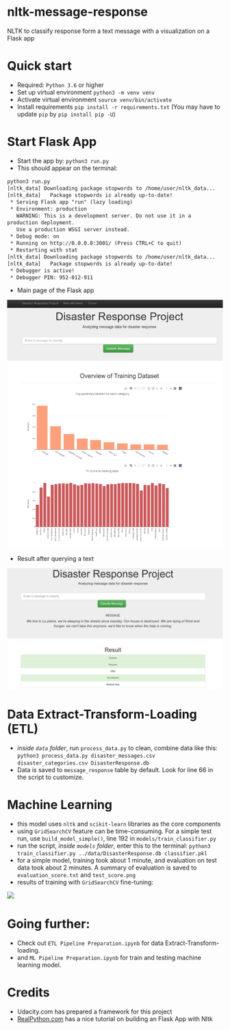 # nltk-message-response
NLTK to classify response form a text message with a visualization on a Flask app

# Quick start
- Required: `Python 3.6` or higher
- Set up virtual environment
`python3 -m venv venv`
- Activate virtual environment
`source venv/bin/activate`
- Install requirements 
`pip install -r requirements.txt`
(You may have to update `pip` by `pip install pip -U`)

# Start Flask App
- Start the app by: `python3 run.py`
- This should appear on the terminal:
```
python3 run.py 
[nltk_data] Downloading package stopwords to /home/user/nltk_data...
[nltk_data]   Package stopwords is already up-to-date!
 * Serving Flask app "run" (lazy loading)
 * Environment: production
   WARNING: This is a development server. Do not use it in a production deployment.
   Use a production WSGI server instead.
 * Debug mode: on
 * Running on http://0.0.0.0:3001/ (Press CTRL+C to quit)
 * Restarting with stat
[nltk_data] Downloading package stopwords to /home/user/nltk_data...
[nltk_data]   Package stopwords is already up-to-date!
 * Debugger is active!
 * Debugger PIN: 952-012-911
```
- Main page of the Flask app
<img src='/img/main_page.png'>

- Result after querying a text
<img src='/img/result.png'>

# Data Extract-Transform-Loading (ETL)
- <em>inside `data` folder</em>, run `process_data.py` to clean, combine data like this:
```python3 process_data.py disaster_messages.csv disaster_categories.csv DisasterResponse.db```
- Data is saved to `message_response` table by default. Look for line 66 in the script to customize.

# Machine Learning 
- this model uses `nltk` and `scikit-learn` libraries as the core components
- using `GridSearchCV` feature can be time-consuming. For a simple test run, use `build_model_simple()`, line 192 in `models/train_classifier.py` 
- run the script, <em>inside `models` folder</em>, enter this to the terminal:
```python3 train_classifier.py ../data/DisasterResponse.db classifier.pkl```
- for a simple model, training took about 1 minute, and evaluation on test data took about 2 minutes. A summary of evaluation is saved to `evaluation_score.txt` and `test_score.png`
- results of training with `GridSearchCV` fine-tuning:
<img src='/models/evaluate_score_tuned.png'>

# Going further:
- Check out `ETL Pipeline Preparation.ipynb` for data Extract-Transform-loading.
- and `ML Pipeline Preparation.ipynb` for train and testing machine learning model.

# Credits
- Udacity.com has prepared a framework for this project
- [RealPython.com](https://realpython.com/flask-by-example-part-3-text-processing-with-requests-beautifulsoup-nltk/) has a nice tutorial on building an Flask App with Nltk
